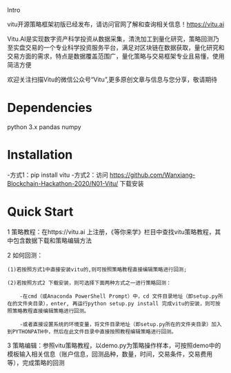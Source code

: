 Intro

vitu开源策略框架初版已经发布，请访问官网了解和查询相关信息！https://vitu.ai

Vitu.AI是实现数字资产科学投资从数据采集，清洗加工到量化研究，策略回测乃至实盘交易的一个专业科学投资服务平台，满足对区块链在数据获取，量化研究和交易方面的需求，特点是数据覆盖范围广，量化策略与交易框架专业且易懂，使用简洁方便

欢迎关注扫描Vitu的微信公众号“Vitu”,更多原创文章与信息与您分享，敬请期待

Dependencies
=========
python 3.x
pandas
numpy

Installation
====
-方式1：pip install vitu
-方式2：访问 https://github.com/Wanxiang-Blockchain-Hackathon-2020/N01-Vitu/ 下载安装

Quick Start
======
1 策略教程：在https://vitu.ai 上注册，《等你来学》栏目中查找vitu策略教程，其中包含数据下载和策略编辑方法

2 如何回测：

	(1)若按照方式1中直接安装vitu的,则可按照策略教程直接编辑策略进行回测;
	
	(2)若按照方式2 下载安装，则可选择下面两种方式之一进行策略回测：
	
		-在cmd（或Anaconda PowerShell Prompt）中，cd 文件目录地址（即setup.py所在的文件夹目录），enter, 再运行python setup.py install 完成vitu的安装，则可按照策略教程直接编辑策略进行回测。
		
		-或者直接设置系统的环境变量，将文件目录地址（即setup.py所在的文件夹目录）加入到PYTHONPATH中，然后在此文件目录中直接按照教程编辑策略进行回测。

3 策略编辑：参照vitu策略教程，以demo.py为策略操作样本，可按照demo中的模板输入相关信息（账户信息，回测品种，数量，时间，交易条件，交易费用等），完成策略的回测 